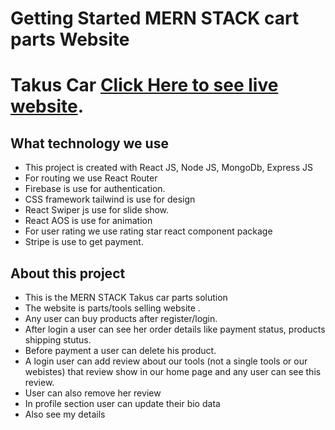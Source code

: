 # Getting Started MERN STACK  cart parts Website

# Takus Car [Click Here to see live website](https://garden-tools-8a9de.web.app/).

## What technology we use
* This project is created with React JS, Node JS, MongoDb, Express JS
* For routing we use React Router
* Firebase is use for authentication.
* CSS framework tailwind is use for design
* React Swiper js use for slide show.
* React AOS is use for animation
* For user rating we use rating star react component package
* Stripe is use to get payment.

## About this project
* This is the MERN STACK Takus car parts solution 
* The website is parts/tools selling website .
* Any user can buy products after register/login.
* After login a user can see her order details like payment status, products shipping stutus.
* Before payment a user can delete his product.
* A login user can add review about our tools (not a single tools or our webistes) that review show in our home page and any user can see this review.
* User can also remove her review
* In profile section user can update their bio data
* Also see my details